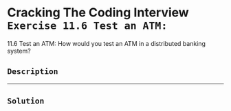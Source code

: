 # Cracking The Coding Interview `Exercise 11.6 Test an ATM:`

11.6 Test an ATM: How would you test an ATM in a distributed banking system?

## `Description`

---

## `Solution`